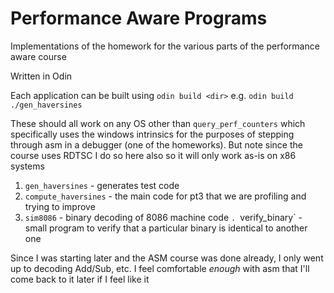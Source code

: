 Performance Aware Programs
===

Implementations of the homework for the various parts of the performance aware course

Written in Odin

Each application can be built using `odin build <dir>` e.g. `odin build ./gen_haversines`

These should all work on any OS other than `query_perf_counters` which specifically uses the windows intrinsics for the purposes of stepping through asm in a debugger (one of the homeworks). But note since the course uses RDTSC I do so here also so it will only work as-is on x86 systems

1. `gen_haversines` - generates test code
1. `compute_haversines` - the main code for pt3 that we are profiling and trying to improve
1. `sim8086` - binary decoding of 8086 machine code
`. `verify_binary` - small program to verify that a particular binary is identical to another one

Since I was starting later and the ASM course was done already, I only went up to decoding Add/Sub, etc. I feel comfortable _enough_ with asm that I'll come back to it later if I feel like it